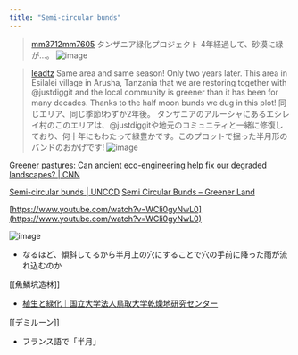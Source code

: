 ```yaml
---
title: "Semi-circular bunds"
---
```


> [mm3712mm7605](https://x.com/mm3712mm7605/status/1769294421462520224) タンザニア緑化プロジェクト
>  4年経過して、砂漠に緑が…。
>  ![image](https://gyazo.com/7b5ab0cc3ad2dd419761ad0c266e8099/thumb/1000)

> [leadtz](https://x.com/leadtz/status/1764618049531896258) Same area and same season! Only two years later.
>  This area in Esilalei village in Arusha, Tanzania that we are restoring together with
>  @justdiggit and the local community is greener than it has been for many decades. Thanks to the half moon bunds we dug in this plot!
>  同じエリア、同じ季節!わずか2年後。
>  タンザニアのアルーシャにあるエシレイ村のこのエリアは、@justdiggitや地元のコミュニティと一緒に修復しており、何十年にもわたって緑豊かです。このプロットで掘った半月形のバンドのおかげです!
>  ![image](https://pbs.twimg.com/media/GH0uwLJXIAAKRAu?format=jpg&name=large#.png)


[Greener pastures: Can ancient eco-engineering help fix our degraded landscapes? | CNN](https://edition.cnn.com/2022/07/18/world/bunds-geoengineering-restoration-climate-scn-spc-intl/index.html)

[Semi-circular bunds | UNCCD](https://www.unccd.int/best-practice/semi-circular-bunds)
[Semi Circular Bunds – Greener Land](https://www.greener.land/index.php/product/demi-lunes-semi-circular-bunds/)

[https://www.youtube.com/watch?v=WCli0gyNwL0](https://www.youtube.com/watch?v=WCli0gyNwL0)

![image](https://gyazo.com/b475055546ad83f80463758518bc48e2/thumb/1000)
- なるほど、傾斜してるから半月上の穴にすることで穴の手前に降った雨が流れ込むのか

[[魚鱗坑造林]]
- [植生と緑化｜国立大学法人鳥取大学乾燥地研究センター](https://www.alrc.tottori-u.ac.jp/japanese/activity/kyoten/oudo/syokusei.html)

[[デミルーン]]
- フランス語で「半月」
